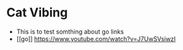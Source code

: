 # Cat Vibing 
- This is to test somthing about go links
- [[go]] https://www.youtube.com/watch?v=J7UwSVsiwzI